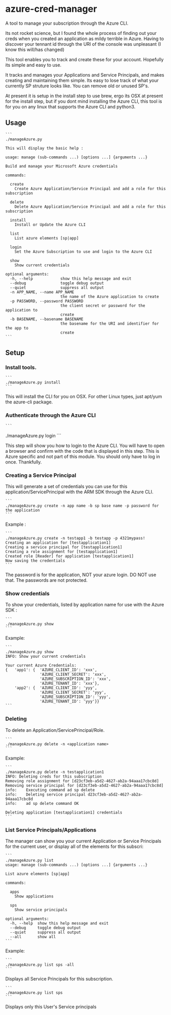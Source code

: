 # azure-cred-manager
A tool to manage your subscription through the Azure CLI.

Its not rocket science, but I found the whole process of finding out your creds when you
created an application as mildy terrible in Azure. Having to discover your tennant id through 
the URI of the console was unpleasant (I know this will/has changed)

This tool enables you to track and create these for your account. Hopefully its simple and easy to use.

It tracks and manages your Applications and Service Principals, and makes creating and 
maintaining them simple. Its easy to lose track of what your currently SP struture looks like.
You can remove old or unused SP's.

At present it is setup in the install step to use brew, ergo its OSX at present for the install
step, but if you dont mind installing the Azure CLI, this tool is for you on any linux that supports
the Azure CLI and python3.

## Usage

    ```
    ./manageAzure.py

    This will display the basic help :

    usage: manage (sub-commands ...) [options ...] {arguments ...}

    Build and manage your Microsoft Azure credentials

    commands:

      create
        Create Azure Application/Service Principal and add a role for this subscription

      delete
        Delete Azure Application/Service Principal and add a role for this subscription

      install
        Install or Update the Azure CLI

      list
        List azure elements [sp|app]

      login
        Set the Azure Subscription to use and login to the Azure CLI

      show
        Show current credentials

    optional arguments:
      -h, --help            show this help message and exit
      --debug               toggle debug output
      --quiet               suppress all output
      -n APP_NAME, --name APP_NAME
                            the name of the Azure application to create
      -p PASSWORD, --password PASSWORD
                            the client secret or password for the application to
                            create
      -b BASENAME, --basename BASENAME
                            the basename for the URI and identifier for the app to
                            create
    ```
## Setup

### Install tools.

    ```
    ./manageAzure.py install
    ```

This will install the CLI for you on OSX. For other Linux types, just apt/yum the azure-cli package.

### Authenticate through the Azure CLI

    ```
   ./manageAzure.py login
    ```

This step will show you how to login to the Azure CLI. You will have to open a browser and confirm with the code
that is displayed in this step. This is Azure specific and not part of this module. You should only have to log
in once. Thankfully.

### Creating a Service Principal

This will generate a set of credentials you can use for this application/ServicePrincipal with the ARM SDK through the Azure CLI.

    ```
    ./manageAzure.py create -n app name -b sp base name -p password for the application
    ```

Example :

    ```
    ./manageAzure.py create -n testapp1 -b testapp -p 4321mypass!
    Creating an application for [testapplication1]
    Creating a service principal for [testapplication1]
    Creating a role assignment for [testapplication1]
    Created role [Reader] for application [testapplication1]
    Now saving the credentials
    ```

The password is for the application, NOT your azure login. DO NOT use that. The passwords are not protected.

### Show credentials

To show your credentials, listed by application name for use with the Azure SDK :

    ```
    ./manageAzure.py show
    ```

Example:

    ```
    ./manageAzure.py show
    INFO: Show your current credentials

    Your current Azure Credentials:
    {   'app1': {  'AZURE_CLIENT_ID': 'xxx',
                   'AZURE_CLIENT_SECRET': 'xxx',
                   'AZURE_SUBSCRIPTION_ID': 'xxx',
                   'AZURE_TENANT_ID': 'xxx'},
        'app2': {  'AZURE_CLIENT_ID': 'yyy',
                   'AZURE_CLIENT_SECRET': 'yyy',
                   'AZURE_SUBSCRIPTION_ID': 'yyy',
                   'AZURE_TENANT_ID': 'yyy'}}
    ```

### Deleting

To delete an Application/ServicePrincipal/Role.

    ```
    ./manageAzure.py delete -n <application name>
    ```

Example:

    ```
    ./manageAzure.py delete -n testapplication1
    INFO: Deleting creds for this subscription
    Removing role assignment for [d23cf3eb-a5d2-4627-ab2a-94aaa17cbc8d]
    Removing service principal for [d23cf3eb-a5d2-4627-ab2a-94aaa17cbc8d]
    info:    Executing command ad sp delete
    info:    Deleting service principal d23cf3eb-a5d2-4627-ab2a-94aaa17cbc8d
    info:    ad sp delete command OK

    Deleting application [testapplication1] credentials
    ```

### List Service Principals/Applications

The manager can show you your current Application or Service Principals for the current user, or display
all of the elements for this subscri:

    ```
    ./manageAzure.py list
    usage: manage (sub-commands ...) [options ...] {arguments ...}

    List azure elements [sp|app]

    commands:

      apps
        Show applications

      sps
        Show service principals

    optional arguments:
      -h, --help  show this help message and exit
      --debug     toggle debug output
      --quiet     suppress all output
      --all       show all
    ```

Example:

    ```
    ./manageAzure.py list sps -all
    ```

Displays all Service Principals for this subscription.

    ```
    ./manageAzure.py list sps
    ```

Displays only this User's Service principals
